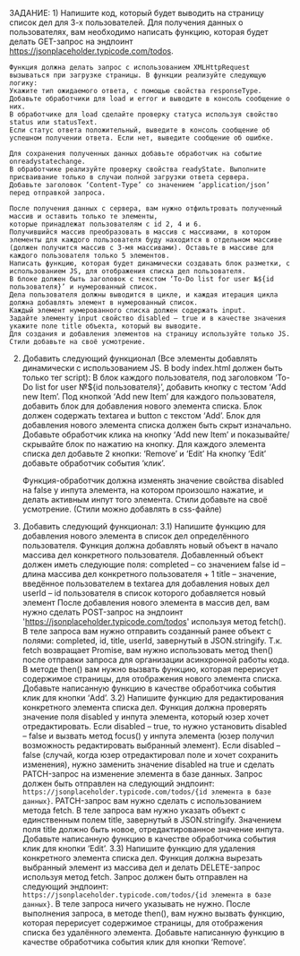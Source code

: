 ЗАДАНИЕ:
1) 
    Напишите код, который будет выводить на страницу список дел для   3-х пользователей.
    Для получения данных о пользователях, вам необходимо написать функцию, которая будет делать GET-запрос на эндпоинт 
    https://jsonplaceholder.typicode.com/todos. 
    
    Функция должна делать запрос с использованием XMLHttpRequest вызываться при загрузке страницы. В функции реализуйте следующую логику:
    Укажите тип ожидаемого ответа, с помощью свойства responseType.
    Добавьте обработчики для load и error и выводите в консоль сообщение о них. 
    В обработчике для load сделайте проверку статуса используя свойство status или statusText. 
    Если статус ответа положительный, выведите в консоль сообщение об успешном получении ответа. Если нет, выведите сообщение об ошибке.
    
    Для сохранения полученных данных добавьте обработчик на событие onreadystatechange. 
    В обработчике реализуйте проверку свойства readyState. Выполните присваивание только в случаи полной загрузки ответа сервера.
    Добавьте заголовок ‘Content-Type’ со значением ‘application/json’ перед отправкой запроса.
    
    После получения данных с сервера, вам нужно отфильтровать полученный массив и оставить только те элементы, 
    которые принадлежат пользователям с id 2, 4 и 6.
    Получившийся массив преобразовать в массив с массивами, в котором элементы для каждого пользователя буду находится в отдельном массиве 
    (должен получится массив с 3-мя массивами). Оставьте в массиве для каждого пользователя только 5 элементов.
    Написать функцию, которая будет динамически создавать блок разметки, с использованием JS, для отображения списка дел пользователя.
    В блоке должен быть заголовок с текстом ‘To-Do list for user №${id пользователя}’ и нумерованный список. 
    Дела пользователя должны выводится в цикле, и каждая итерация цикла должна добавлять элемент в нумерованный список.
    Каждый элемент нумерованного списка должен содержать input.
    Задайте элементу input свойство disabled – true и в качестве значения укажите поле title объекта, который вы выводите.
    Для создания и добавления элементов на страницу используйте только JS. Стили добавьте на своё усмотрение.

2)
   Добавить следующий функционал (Все элементы добавлять динамически с использованием JS. В body index.html должен быть только тег script):
   В блок каждого пользователя, под заголовком ‘To-Do list for user №${id пользователя}’, добавить кнопку с тестом ‘Add new Item’.
   Под кнопкой ‘Add new Item’ для каждого пользователя, добавить блок для добавления нового элемента списка.
   Блок должен содержать textarea и button с текстом ‘Add’.
   Блок для добавления нового элемента списка должен быть скрыт изначально.
   Добавьте обработчик клика на кнопку ‘Add new Item’ и показывайте/скрывайте блок по нажатию на кнопку.
   Для каждого элемента списка дел добавьте 2 кнопки: ‘Remove’ и ‘Edit’
   На кнопку ‘Edit’ добавьте обработчик события ‘клик’. 

   Функция-обработчик должна изменять значение свойства disabled на false у инпута элемента, на котором произошло нажатие, и делать активным инпут того элемента.
   Стили добавьте на своё усмотрение. (Стили можно добавлять в css-файле)
   
3)
    Добавить следующий функционал:
    3.1)
    Напишите функцию для добавления нового элемента в список дел определённого пользователя. 
    Функция должна добавлять новый объект в начало массива дел конкретного пользователя. 
    Добавленный объект должен иметь следующие поля:
        сompleted – со значением false
        id – длина массива дел конкретного пользователя + 1
        title – значение, введённое пользователем в textarea для добавления новых дел
        userId – id пользователя в список которого добавляется новый элемент
    После добавления нового элемента в массив дел, вам нужно сделать POST-запрос на эндпоинт 'https://jsonplaceholder.typicode.com/todos'
    используя метод fetch(). В теле запроса вам нужно отправить созданный ранее объект с полями: 
    сompleted, id, title, userId, завернутый в JSON.stringify.
    Т.к. fetch возвращает Promise, вам нужно использовать метод then() после отправки запроса для организации асинхронной работы кода. 
    В методе then() вам нужно вызвать функцию, которая перерисует содержимое страницы, для отображения нового элемента списка.
    Добавьте написанную функцию в качестве обработчика события клик для кнопки ‘Add’.
    3.2)
    Напишите функцию для редактирования конкретного элемента списка дел. 
    Функция должна проверять значение поля disabled у инпута элемента, который юзер хочет отредактировать.
    Если disabled – true, то нужно установить disabled – false и вызвать метод focus() у инпута элемента 
    (юзер получил возможность редактировать выбранный элемент).
    Если disabled – false (случай, когда юзер отредактировал поле и хочет сохранить изменения), 
    нужно заменить значение disabled на true и сделать PATCH-запрос на изменение элемента в базе данных. 
    Запрос должен быть отправлен на следующий эндпоинт: `https://jsonplaceholder.typicode.com/todos/{id элемента в базе данных}`.
    PATCH-запрос вам нужно сделать с использованием метода fetch. В теле запроса вам нужно указать объект с единственным полем title, 
    завернутый в JSON.stringify. Значением поля title должно быть новое, отредактированное значение инпута.
    Добавьте написанную функцию в качестве обработчика события клик для кнопки ‘Edit’.
    3.3)
    Напишите функцию для удаления конкретного элемента списка дел. 
    Функция должна вырезать выбранный элемент из массива дел и делать DELETE-запрос используя метод fetch. Запрос должен быть отправлен на следующий эндпоинт: `https://jsonplaceholder.typicode.com/todos/{id элемента в базе данных}`. В теле запроса ничего указывать не нужно. После выполнения запроса, в методе then(), вам нужно вызвать функцию, которая перерисует содержимое страницы, для отображения списка без удалённого элемента.
    Добавьте написанную функцию в качестве обработчика события клик для кнопки ‘Remove’. 


